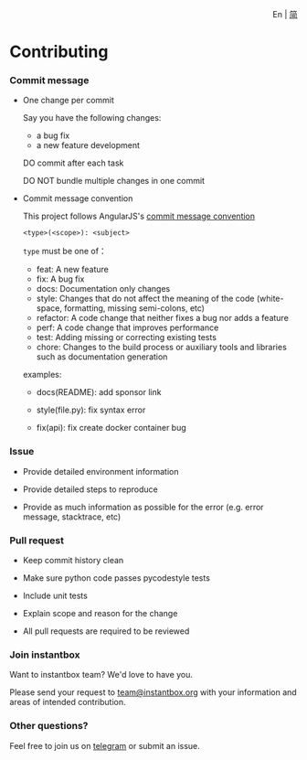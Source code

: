 <p align="right">En | <a href="./docs/CONTRIBUTING-zh_cn.md">简</a></p>

# Contributing

### Commit message

* One change per commit

  Say you have the following changes:

  * a bug fix
  * a new feature development

  DO commit after each task

  DO NOT bundle multiple changes in one commit

* Commit message convention

  This project follows AngularJS's [commit message convention](https://github.com/angular/angular.js/blob/master/DEVELOPERS.md#-git-commit-guidelines)

  `<type>(<scope>): <subject>`

  `type` must be one of：
    * feat: A new feature
    * fix: A bug fix
    * docs: Documentation only changes
    * style: Changes that do not affect the meaning of the code (white-space, formatting, missing semi-colons, etc)
    * refactor: A code change that neither fixes a bug nor adds a feature
    * perf: A code change that improves performance
    * test: Adding missing or correcting existing tests
    * chore: Changes to the build process or auxiliary tools and libraries such as documentation generation

  examples:

    * docs(README): add sponsor link

    * style(file.py): fix syntax error

    * fix(api): fix create docker container bug


### Issue

* Provide detailed environment information

* Provide detailed steps to reproduce

* Provide as much information as possible for the error (e.g. error message, stacktrace, etc)


### Pull request

* Keep commit history clean

* Make sure python code passes pycodestyle tests

* Include unit tests

* Explain scope and reason for the change

* All pull requests are required to be reviewed


### Join instantbox

Want to instantbox team? We'd love to have you.

Please send your request to team@instantbox.org with your information and areas of intended contribution.


### Other questions?

Feel free to join us on [telegram](https://t.me/joinchat/HtYtxRSerOwrMLg_2_wZTQ) or submit an issue.
